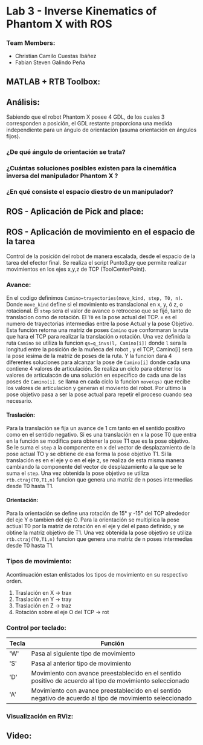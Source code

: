 # Lab 3 - Inverse Kinematics of Phantom X with ROS

### Team Members:
- Christian Camilo Cuestas Ibáñez
- Fabian Steven Galindo Peña


## MATLAB + RTB Toolbox:

## Análisis:

Sabiendo que el robot Phantom X posee 4 GDL, de los cuales 3 corresponden a posición, el GDL restante proporciona una medida independiente para un ángulo de orientación (asuma orientación en ángulos fijos).

### ¿De qué ángulo de orientación se trata?

### ¿Cuántas soluciones posibles existen para la cinemática inversa del manipulador Phantom X ?

### ¿En qué consiste el espacio diestro de un manipulador?

## ROS - Aplicación de Pick and place:

## ROS - Aplicación de movimiento en el espacio de la tarea

Control de la posición del robot de manera escalada, desde el espacio de la tarea del efector final. Se realiza el script Punto3.py que permite realizar movimientos en los ejes x,y,z de TCP (ToolCenterPoint).  

### Avance:
En el codigo definimos ```Camino=trayectories(move_kind, step, T0, n)```. Donde `move_kind` define si el movimiento es translacional en x, y, ó z, o rotacional. El `step` sera el valor de avance o retroceso que se fijó, tanto de translacion como de rotación. El `T0` es la pose actual del TCP. `n` es el numero de trayectorias intermedias entre la pose Actual y la pose Objetivo. Esta función retorna una matriz de poses `Camino` que conformaran la ruta que hara el TCP para realizar la translación o rotación.
Una vez definida la ruta `Camino` se utiliza la funcion `qs=q_invs(l, Camino[i])` donde `l` sera la longitud entre la posición de la muñeca del robot , y el TCP, Camino[i] sera la pose iesima de la matriz de poses de la ruta. Y la funcion dara 4 diferentes soluciones para alcanzar la pose de `Camino[i]` donde cada una contiene 4 valores de articulación.
Se realiza un ciclo para obtener los valores de articulacón de una solución en especifico de cada una de las poses de `Camino[i]`. se llama en cada ciclo la funcion `move(qs)` que recibe los valores de articulacion y generan el moviento del robot.
Por ultimo la pose objetivo pasa a ser la pose actual para repetir el proceso cuando sea necesario. 

#### Traslación: 
Para la translación se fija un avance de 1 cm tanto en el sentido positivo como en el sentido negativo. Si es una translación en x la pose T0 que entra en la función se modifica para obtener la pose T1 que es la pose objetivo. Se le suma el `step` a la componente en x del vector de desplazamiento de la pose actual TO y se obtiene de esa forma la pose objetivo T1. Si la translación es en el eje y o en el eje z, se realiza de esta misma manera cambiando la componente del vector de desplazamiento a la que se le suma el `step`.
Una vez obtenida la pose objetivo se utiliza `rtb.ctraj(T0,T1,n)` funcion que genera una matriz de n poses intermedias desde T0 hasta T1.

#### Orientación: 
Para la orientación se define una rotación de 15° y -15° del TCP alrededor del eje Y o tambien del eje O.
Para la orientación se multiplica la pose actiual T0 por la matriz de rotación en el eje y del el paso definido, y se obtine la matriz objetivo de T1.
Una vez obtenida la pose objetivo se utiliza `rtb.ctraj(T0,T1,n)` funcion que genera una matriz de n poses intermedias desde T0 hasta T1.
### Tipos de movimiento:

Acontinuación estan enlistados los tipos de movimiento en su respectivo orden.
1. Traslación en X -> trax
2. Traslación en Y -> tray
3. Traslación en Z -> traz
4. Rotación sobre el eje O del TCP -> rot

### Control por teclado:

|Tecla  |Función                                |
| ----- | -----                                 |
|'W'    |Pasa al siguiente tipo de movimiento   |
|'S'    |Pasa al anterior tipo de movimiento    |
|'D'    |Movimiento con avance preestablecido en el sentido positivo de acuerdo al tipo de movimiento seleccionado    |
|'A'    |Movimiento con avance preestablecido en el sentido negativo de acuerdo al tipo de movimiento seleccionado    |

### Visualización en RViz:

## Video:

